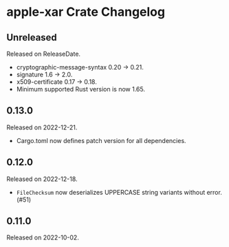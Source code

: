 # apple-xar Crate Changelog

<!-- next-header -->

## Unreleased

Released on ReleaseDate.

* cryptographic-message-syntax 0.20 -> 0.21.
* signature 1.6 -> 2.0.
* x509-certificate 0.17 -> 0.18.
* Minimum supported Rust version is now 1.65.

## 0.13.0

Released on 2022-12-21.

* Cargo.toml now defines patch version for all dependencies.

## 0.12.0

Released on 2022-12-18.

* `FileChecksum` now deserializes UPPERCASE string variants without
  error. (#51)

## 0.11.0

Released on 2022-10-02.
